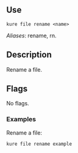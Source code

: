 ## Use

`kure file rename <name>`

*Aliases*: rename, rn.

## Description

Rename a file.

## Flags 

No flags.

### Examples

Rename a file:
```
kure file rename example
```